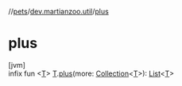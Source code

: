 //[pets](../../index.md)/[dev.martianzoo.util](index.md)/[plus](plus.md)

# plus

[jvm]\
infix fun &lt;[T](plus.md)&gt; [T](plus.md).[plus](plus.md)(more: [Collection](https://kotlinlang.org/api/latest/jvm/stdlib/kotlin.collections/-collection/index.html)&lt;[T](plus.md)&gt;): [List](https://kotlinlang.org/api/latest/jvm/stdlib/kotlin.collections/-list/index.html)&lt;[T](plus.md)&gt;
